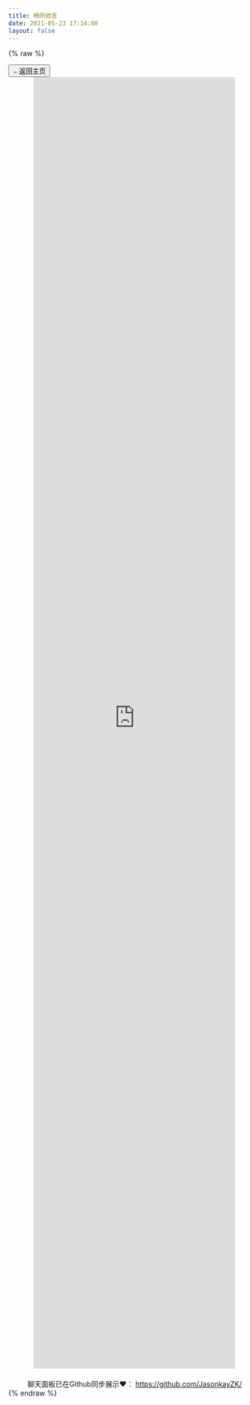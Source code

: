 ```yaml
---
title: 畅所欲言
date: 2021-05-23 17:14:08
layout: false
---
```

{% raw %}
<html lang="zh">
    <head>
        <meta http-equiv="Content-Type" content="text/html; charset=utf-8" />
    </head>
    <body>
        <div class="back-home">
            <a href="/"> <button>←返回主页</button> </a>
        </div>
        <div class = "board-container" align='center'>
            <iframe id="board"
                title="board"
                style='position:inherit; top:0px; left:0px; width:80%; height:66%; z-index:999;'
                frameborder='no'
                scrolling='true'
                src="https://chat.getloli.com/room/@JasonkayZK?title=JasonkayZK-chatroom">
            </iframe>
        </div>
        <div style="margin-top: 15pt;text-align: center">
            聊天面板已在Github同步展示♥：
            <a href='https://github.com/JasonkayZK/'>https://github.com/JasonkayZK/</a>
        </div>
    </body>
</html>
<!--
<!DOCTYPE html>
<html lang="zh-CN">
<head>
    <meta charset="UTF-8"/>
    <meta name="viewport" content="width=device-width, initial-scale=1.0">
    <title>在线 IM 聊天室</title>
    <link rel="stylesheet" href="https://cdn.jsdelivr.net/gh/jasonkayzk/web-chat@main/web/css/default.css">
    <link rel="shortcut icon" href="https://cdn.jsdelivr.net/gh/jasonkayzk/web-chat@main/web/favicon.ico"/>
</head>
<body>
<a href="/" id="turn-back">← 返回首页</a>
<h1 style="width: 80%;margin: 30px auto">在线 IM 聊天室</h1>
<div style="width: 80%;margin: 10px auto">
    <input type="hidden" id="UUID" placeholder="请输入接收消息的UUID"/>
    <label for="content-value"></label>
    <textarea id="content-value" cols="30" rows="10" placeholder="说点什么吧..."></textarea>
    <button onclick="send()">发送</button>
</div>
<div class="im-content">
    <div class="content" id="content">
        <div class="content-header" id="content-header"><a onclick="showChatHistory()">点击加载更多历史消息</a></div>
    </div>
    <div class="user-list">
        <div class="title">在线用户</div>
        <ul id="user-list"></ul>
    </div>
</div>
<div style="margin-top: 15pt;text-align: center">
聊天室代码已开源：
<a href='https://github.com/JasonkayZK/web-chat'>https://github.com/JasonkayZK/web-chat</a>
</div>
<script>
    Date.prototype.format = function (fmt = "yyyy-MM-dd hh:mm:ss") {
    let o = {
        "M+": this.getMonth() + 1,                 //月份
        "d+": this.getDate(),                    //日
        "h+": this.getHours(),                   //小时
        "m+": this.getMinutes(),                 //分
        "s+": this.getSeconds(),                 //秒
        "q+": Math.floor((this.getMonth() + 3) / 3), //季度
        "S": this.getMilliseconds()             //毫秒
    };
    if (/(y+)/.test(fmt)) {
        fmt = fmt.replace(RegExp.$1, (this.getFullYear() + "").substr(4 - RegExp.$1.length));
    }
    for (let k in o) {
        if (new RegExp("(" + k + ")").test(fmt)) {
            fmt = fmt.replace(RegExp.$1, (RegExp.$1.length === 1) ? (o[k]) : (("00" + o[k]).substr(("" + o[k]).length)));
        }
    }
    return fmt;
}
let uname = localStorage.getItem("uname");
let uuid = localStorage.getItem("uuid");
let insertTime = Date.now() * 1000000;
let messageCount = 20;
if (isEmpty(uname) || isEmpty(uuid)) {
    uname = prompt('给自己起个响亮的名字吧');
    uuid = createUUID(10);
    localStorage.setItem("uname", uname);
    localStorage.setItem("uuid", uuid);
}
let ws = undefined;
let wsUrl = "wss://service-rvqf6dam-1257829547.gz.apigw.tencentcs.com:443/im";
let sendFixHeartTimer = null;
const heartBeatTime = 100000;
if (uname) {
    uname = uname.trim()
    ws = new WebSocket(wsUrl);
    system("正在连接服务器...")
    ws.onopen = function () {
        ws.send(JSON.stringify({
            "message_type": "login",
            "uuid": uuid,
            "content": "Hello Go WebSocket",
            "username": uname
        }));
        sendFixHeartBeat();
    };
    ws.onmessage = function (evt) {// 绑定收到消息事件
        console.log("Received Message: " + evt.data);
        const data = JSON.parse(evt.data)
        showMessage(data);
    };
    ws.onclose = function () { //绑定关闭或断开连接事件
        system("与服务器连接断开", "error")
        ws.send(JSON.stringify({
            "message_type": "logout",
            "uuid": uuid,
            "content": "下线",
            "username": uname,
            "message_time": new Date().getTime()
        }))
        clearInterval(sendFixHeartTimer);
    };
} else {
    system("服务器未连接，请给自己起个名字吧～，<a href=''>点我起名</a>")
}
document.onkeydown = function (event) {
    let e = event || window.event;
    if (e && e.keyCode === 13) {
        e.preventDefault()
        send();
    }
};
// 显示消息
function showMessage(data) {
    switch (data.message_type) {
        case "init":
            system(`服务器连接成功`, "error")
            system("欢迎来到在线 IM 聊天室；在这里你可以畅所欲言，但严禁发送违法、诈骗等信息！", "error")
            break;
        case "login":
            userListDom(data.user_list)
            system(`${data.username} 进入群聊`, "success")
            break;
        case "message":
            var {username, content} = data
            const message = `<span style="color: #40a9ff;">${new Date().format()} ${username}: </span>${content}`
            acceptMessage(message)
            break;
        case "private":
            var {username, content, to_uuid} = data
            if (to_uuid === uuid) {
                const message = `<span style="color: red;">${new Date().format()} ${username}: </span>对你说 ${content}`
                acceptMessage(message)
            }
            break;
        case "logout":
            userListDom(data.user_list)
            system(`${data.username} 已下线`, "error")
            break;
    }
}
// 发送消息
function send() {
    const message = document.getElementById("content-value").value
    if (message.trim().toString().length <= 0) {
        alert("请输入发送的内容")
        return
    }
    const UUID = document.getElementById("UUID").value;
    const message_type = UUID ? "private" : "message"
    if (message_type === "private") {
        const info = `${uname}: ${message}`
        acceptMessage(info)
    }
    ws.send(JSON.stringify({
        "message_type": message_type,
        "content": message.trim(),
        "username": uname,
        "to_uuid": UUID,
        "message_time": new Date().getTime()
    }));
    document.getElementById("UUID").value = "";
    document.getElementById("content-value").value = "";
    backToButton();
}
// 接收消息
function acceptMessage(message) {
    document.getElementById("content").innerHTML += `
                <div style="line-height: 30px;">${message}</div>
            `;
    // setTimeout(() => {
    //     document.getElementById("content").scrollTo(0, document.getElementById("content").offsetHeight);
    // }, 1000)
}
// 接收历史消息
function acceptHistoryMessage(message) {
    let para = document.createElement("div");
    para.textContent = `${message}`;
    para.style.lineHeight = '30px'
    document.getElementById("content-header").insertAdjacentHTML("afterend", `
                <div style="line-height: 30px;">${message}</div>
           `,);
}
// 系统消息通知
function system(message, message_type = "loading") {
    document.getElementById("content").innerHTML += `
        <div class="system ${message_type}"><span>${new Date().format()} </span>系统消息：${message}</div>`
}
function userListDom(userList) {
    document.getElementById("user-list").innerHTML = ""
    userList.map(item => {
        console.log(uuid, item.uuid)
        if (uuid === item.uuid) {
            document.getElementById("user-list").innerHTML += `<li style="color: red;">${item.username}(我)</li>`
        } else {
            document.getElementById("user-list").innerHTML += `
                        <li onclick="privateMessage('${item.username}', '${item.uuid}')">${item.username}</li>
                    `
        }
    })
}
// 获取历史群聊消息
function showChatHistory() {
    let httpRequest = new XMLHttpRequest();
    let url = `https://service-rvqf6dam-1257829547.gz.apigw.tencentcs.com:443/chat_history?insert_time=${insertTime}&message_count=${messageCount}`;
    httpRequest.open('GET', url, true);
    httpRequest.send();
    httpRequest.onreadystatechange = function () {
        if (httpRequest.status === 200 && httpRequest.readyState === 4) {
            let jsonText = httpRequest.responseText;
            let data = JSON.parse(jsonText).data;
            if (data === null) {
                const message = `<div class="system error"><span>${new Date().format()} </span>系统消息：已无历史聊天记录~</div>`
                acceptHistoryMessage(message);
                return;
            }
            for (let i = 0; i < data.length; i++) {
                insertTime = Math.min(data[i].insert_time, insertTime);
                const message = `<span style="color: #40a9ff;">${new Date(data[i].message_time).format()} </span><span>${data[i].username}: </span>${data[i].content}`
                acceptHistoryMessage(message);
            }
            console.log(insertTime)
        }
    };
}
function privateMessage(user, uuid) {
    document.getElementById("UUID").value = uuid
    document.getElementById("content-value").value = `@${user} `
}
function createUUID(len, radix = null) {
    let chars = '0123456789ABCDEFGHIJKLMNOPQRSTUVWXYZabcdefghijklmnopqrstuvwxyz'.split('');
    let uuid = [], i;
    radix = radix || chars.length;
    if (len) {
        for (i = 0; i < len; i++) uuid[i] = chars[0 | Math.random() * radix];
    } else {
        let r;
        uuid[8] = uuid[13] = uuid[18] = uuid[23] = '-';
        uuid[14] = '4';
        for (i = 0; i < 36; i++) {
            if (!uuid[i]) {
                r = 0 | Math.random() * 16;
                uuid[i] = chars[(i === 19) ? (r & 0x3) | 0x8 : r];
            }
        }
    }
    return uuid.join('');
}
function isEmpty(obj) {
    return typeof obj === 'undefined' || obj == null || obj === '';
}
function backToButton() {
    let content = document.getElementById("content");
    content.scrollTop = content.scrollHeight;
}
function sendFixHeartBeat() {
    if (ws !== null) {
        clearInterval(sendFixHeartTimer);
        sendFixHeartTimer = setInterval(() => {
            ws.send(JSON.stringify({
                "message_type": "ping",
            }))
        }, heartBeatTime);
    }
}
</script>
</body>
-->
</html>
{% endraw %}